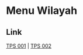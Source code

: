 # Menu Wilayah

## Link

[TPS 001](https://github.com/gigit-pemilu/pemilu-2024-17-bengkulu/tree/main/pileg-dpr/hitung-suara/sub/17-bengkulu/sub/08-kepahiang/sub/07-seberang-musi/sub/2011-talang-babatan/sub/001-tps)
 | 
[TPS 002](https://github.com/gigit-pemilu/pemilu-2024-17-bengkulu/tree/main/pileg-dpr/hitung-suara/sub/17-bengkulu/sub/08-kepahiang/sub/07-seberang-musi/sub/2011-talang-babatan/sub/002-tps)

